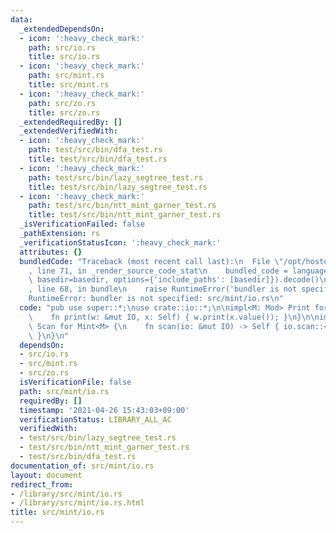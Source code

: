 ```yaml
---
data:
  _extendedDependsOn:
  - icon: ':heavy_check_mark:'
    path: src/io.rs
    title: src/io.rs
  - icon: ':heavy_check_mark:'
    path: src/mint.rs
    title: src/mint.rs
  - icon: ':heavy_check_mark:'
    path: src/zo.rs
    title: src/zo.rs
  _extendedRequiredBy: []
  _extendedVerifiedWith:
  - icon: ':heavy_check_mark:'
    path: test/src/bin/dfa_test.rs
    title: test/src/bin/dfa_test.rs
  - icon: ':heavy_check_mark:'
    path: test/src/bin/lazy_segtree_test.rs
    title: test/src/bin/lazy_segtree_test.rs
  - icon: ':heavy_check_mark:'
    path: test/src/bin/ntt_mint_garner_test.rs
    title: test/src/bin/ntt_mint_garner_test.rs
  _isVerificationFailed: false
  _pathExtension: rs
  _verificationStatusIcon: ':heavy_check_mark:'
  attributes: {}
  bundledCode: "Traceback (most recent call last):\n  File \"/opt/hostedtoolcache/Python/3.9.4/x64/lib/python3.9/site-packages/onlinejudge_verify/documentation/build.py\"\
    , line 71, in _render_source_code_stat\n    bundled_code = language.bundle(stat.path,\
    \ basedir=basedir, options={'include_paths': [basedir]}).decode()\n  File \"/opt/hostedtoolcache/Python/3.9.4/x64/lib/python3.9/site-packages/onlinejudge_verify/languages/user_defined.py\"\
    , line 68, in bundle\n    raise RuntimeError('bundler is not specified: {}'.format(path.as_posix()))\n\
    RuntimeError: bundler is not specified: src/mint/io.rs\n"
  code: "pub use super::*;\nuse crate::io::*;\n\nimpl<M: Mod> Print for Mint<M> {\n\
    \    fn print(w: &mut IO, x: Self) { w.print(x.value()); }\n}\n\nimpl<M: Mod>\
    \ Scan for Mint<M> {\n    fn scan(io: &mut IO) -> Self { io.scan::<u32>().into()\
    \ }\n}\n"
  dependsOn:
  - src/io.rs
  - src/mint.rs
  - src/zo.rs
  isVerificationFile: false
  path: src/mint/io.rs
  requiredBy: []
  timestamp: '2021-04-26 15:43:03+09:00'
  verificationStatus: LIBRARY_ALL_AC
  verifiedWith:
  - test/src/bin/lazy_segtree_test.rs
  - test/src/bin/ntt_mint_garner_test.rs
  - test/src/bin/dfa_test.rs
documentation_of: src/mint/io.rs
layout: document
redirect_from:
- /library/src/mint/io.rs
- /library/src/mint/io.rs.html
title: src/mint/io.rs
---
```

